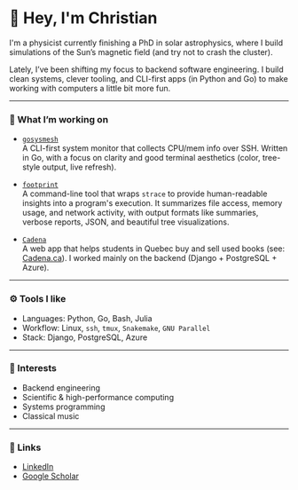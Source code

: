 # 👋 Hey, I'm Christian

I'm a physicist currently finishing a PhD in solar astrophysics, where I build simulations of the Sun’s magnetic field (and try not to crash the cluster).

Lately, I’ve been shifting my focus to backend software engineering. I build clean systems, clever tooling, and CLI-first apps (in Python and Go) to make working with computers a little bit more fun.


---

### 🔭 What I’m working on

- [`gosysmesh`](https://github.com/ChristianThibeault/gosysmesh)  
  A CLI-first system monitor that collects CPU/mem info over SSH. Written in Go, with a focus on clarity and good terminal aesthetics (color, tree-style output, live refresh).

- [`footprint`](https://github.com/ChristianThibeault/footprint)  
  A command-line tool that wraps `strace` to provide human-readable insights into a program's execution. It summarizes file access, memory usage, and network activity, with output formats like summaries, verbose reports, JSON, and beautiful tree visualizations.
  
- [`Cadena`](https://github.com/Cadena-Platform/Cadena)  
  A web app that helps students in Quebec buy and sell used books (see: [Cadena.ca](https://www.cadena.ca)). I worked mainly on the backend (Django + PostgreSQL + Azure).


---

### ⚙️ Tools I like

- Languages: Python, Go, Bash, Julia  
- Workflow: Linux, `ssh`, `tmux`, `Snakemake`, `GNU Parallel`  
- Stack: Django, PostgreSQL, Azure

---

### 🧠 Interests

- Backend engineering  
- Scientific & high-performance computing  
- Systems programming  
- Classical music

---

### 🔗 Links

- [LinkedIn](https://www.linkedin.com/in/christian-thibeault-980317160)  
- [Google Scholar](https://scholar.google.com/citations?user=oRmkwSwAAAAJ&hl=en)
